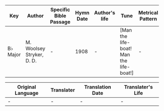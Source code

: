 Key | Author   | Specific Bible Passage     |Hymn Date |Author's life |Tune |Metrical Pattern   |Composer/Source
-- | --------- | ---------------------------|----------|--------------|-----|-------------------|-------------  
B♭ Major |M. Woolsey Stryker, D. D.  |- |1908 |- |[Man the life-boat!  Man the life-boat!] |- |Hubert P. Main

Original Language | Translater | Translation Date   | Translater's Life  
----------------- | --------- | --------------------|-------------     
\- |- |- |-
